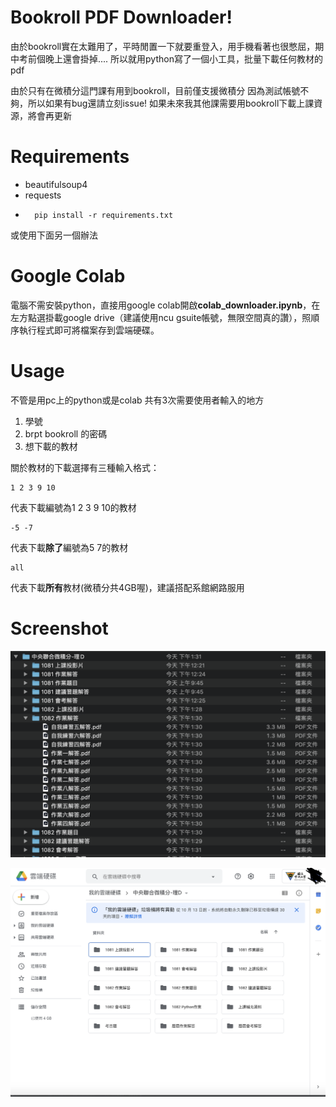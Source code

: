 

# Bookroll PDF Downloader!

由於bookroll實在太難用了，平時閒置一下就要重登入，用手機看著也很憋屈，期中考前個晚上還會掛掉....
所以就用python寫了一個小工具，批量下載任何教材的pdf

由於只有在微積分這門課有用到bookroll，目前僅支援微積分
因為測試帳號不夠，所以如果有bug還請立刻issue!
如果未來我其他課需要用bookroll下載上課資源，將會再更新

#  Requirements

* beautifulsoup4
* requests
* 
		pip install -r requirements.txt

或使用下面另一個辦法

# Google Colab

電腦不需安裝python，直接用google colab開啟**colab_downloader.ipynb**，在左方點選掛載google drive（建議使用ncu gsuite帳號，無限空間真的讚），照順序執行程式即可將檔案存到雲端硬碟。

# Usage

不管是用pc上的python或是colab
共有3次需要使用者輸入的地方

1. 學號
2. brpt bookroll 的密碼
3. 想下載的教材 

關於教材的下載選擇有三種輸入格式：

	1 2 3 9 10
代表下載編號為1 2 3 9 10的教材

	-5 -7
代表下載**除了**編號為5 7的教材

	all
代表下載**所有**教材(微積分共4GB喔)，建議搭配系館網路服用


# Screenshot

![1](https://raw.githubusercontent.com/lebr0nli/bookroll_pdf_downloader/main/sample1.png)




![2](https://raw.githubusercontent.com/lebr0nli/bookroll_pdf_downloader/main/sample2.png)

